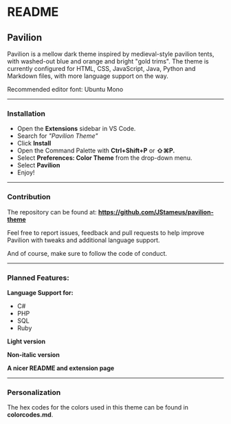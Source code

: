 # README

## Pavilion
Pavilion is a mellow dark theme inspired by medieval-style pavilion tents, with washed-out blue and orange and bright "gold trims".
The theme is currently configured for HTML, CSS, JavaScript, Java, Python and Markdown files, with more language support on the way. 

Recommended editor font: Ubuntu Mono

---

### Installation
- Open the **Extensions** sidebar in VS Code.
- Search for *"Pavilion Theme"*
- Click **Install**
- Open the Command Palette with **Ctrl+Shift+P** or **⇧⌘P.**
- Select **Preferences: Color Theme** from the drop-down menu.
- Select **Pavilion**
- Enjoy!

---

### Contribution
The repository can be found at: **https://github.com/JStameus/pavilion-theme**

Feel free to report issues, feedback and pull requests to help improve Pavilion with tweaks and additional language support. 

And of course, make sure to follow the code of conduct. 

---

### Planned Features:
**Language Support for:**
- C#
- PHP
- SQL
- Ruby

**Light version**

**Non-italic version**

**A nicer README and extension page**

---

### Personalization
The hex codes for the colors used in this theme can be found in **colorcodes.md**. 
